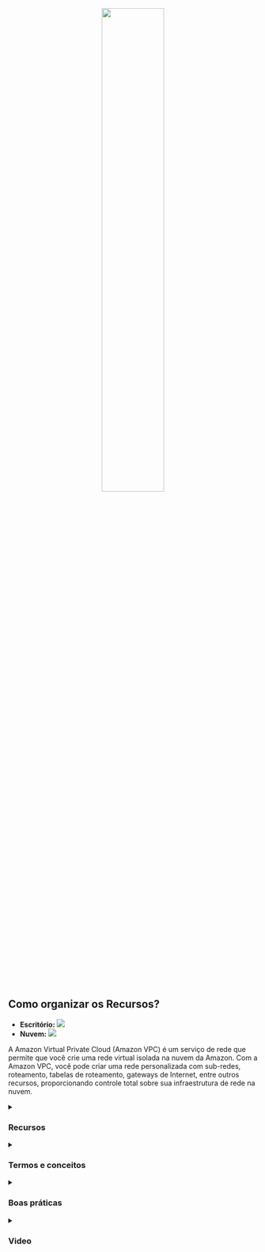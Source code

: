 <div align="center">
  <img src="https://miro.medium.com/v2/resize:fit:2570/1*YcNHxdrbPlV-lWjN_0Ek3g.png" width="50%">
</div>
<br/>

   <h2>Como organizar os Recursos?</h2>
<p>
  <ul>
   <li>
     <b>Escritório:</b>
       <img src="https://i.ytimg.com/vi/_x9gZt2Lw9Y/maxresdefault.jpg" /> 
   </li>
    <li>
     <b>Nuvem:</b>
       <img src="https://docs.aws.amazon.com/pt_br/AmazonRDS/latest/UserGuide/images/con-VPC-sec-grp.png" /> 
   </li>
  </ul>
</p>

<p>A Amazon Virtual Private Cloud (Amazon VPC) é um serviço de rede que permite que você crie uma rede virtual isolada na nuvem da Amazon. Com a Amazon VPC, você pode criar uma rede personalizada com sub-redes, roteamento, tabelas de roteamento, gateways de Internet, entre outros recursos, proporcionando controle total sobre sua infraestrutura de rede na nuvem.
</p>

<details><summary> <h3>Recursos</h3></summary>
<ul>
   <li>
     <b>Sub-rede privada:</b>
       <p>Imagine que existe uma instância EC2 no qual acessa o banco de dados, onde devolve alguma informação para outra instÂncia EC2, não faz sentido estar exposto na internet, logo está em uma sub-rede  privada.</p>
   </li>
    <li>
     <b>Sub-rede pública:</b>
       <p>A instância de sub-rede pública é conectada com a internet, pode receber tanto dados de entrada quanto de saída. É uma instância de um servidor HTTP que pode receber ou fazer requisições, normalmente feitas via Gateway</p>
        <img src="https://res.cloudinary.com/practicaldev/image/fetch/s--gLjFa2Xt--/c_limit%2Cf_auto%2Cfl_progressive%2Cq_auto%2Cw_800/https://dev-to-uploads.s3.amazonaws.com/uploads/articles/nti327hmr7a642l03njz.png" />
    </li>
    <li><b>Conectividade e Segurança:</b> 
        <ul>
          <li>
            <p>VPC permite estabelecer conexões VPN (Virtual Private Network) para conectar em sub-rede privada à sua infraestrutura na nuvem:</p>
        <img src="https://uploads-ssl.webflow.com/611b82111c177de53409c4b5/624465dfe2552c5f29e83625_iE6_z3bFB8uMSnfUz8R2uHqvlYh0E7_mAi7odxPszG5GeA4OXTwp6s8GYKf1N8AFS6OcYCDrHBpouNps1VohYqXTvlV_ZmLCG0xKogzjPjRTT8txNbOqv9oh64W-rqJJ2WqrQgG_.png" />
          </li>
           <li>
            <p>Caso seja necessário mais segurança e velocidade na interação dos recursos, sem ser pela internet em si, ou seja, uma conexão dedicada, com redes isoladas, é possível pela AWS Direct Connect:</p>
    <img src="https://www.w3schools.com/aws/images/directconnect.png" />
          </li>
        </ul>
    </li>
    <li><b>Listas de controle de acesso:</b><p>A nível de sub-rede, para que os dados trafeguem em uma VPC de forma segura, é bacana utilizar uma configuração que é chamado de Network ACLs (Access Control List). O Network ACL é uma lista de controle de acesso que age como um firewall a nível de sub-rede da VPC (Virtual Private Cloud):</p>
    <img src="https://docs.aws.amazon.com/images/vpc/latest/userguide/images/security-diagram_updated.png" />
    <p>
      O Network ACLs possui comportamento Stateless, logo não armazena estado, ele tem regras para entradas e saídas de dados. Por exemplo: entrou um pacote dados para um banco, foi verificado e dentro das configurações foi permitida tal entrada, mas isso não significa que a saída vai ser permitida, também será verificada dentro do que foi permitido (pode ser configurada).
    </p>
    </li>
    <li><b> Grupos de Segurança:</b><p>A nível de EC2, com recursos como grupos de segurança, o comportamento muda para Stateful, então tudo que pôde entrar, pode sair. Logo só será barrada a entrada, se passou, então a saída não será verificada. Essa é a configuração padrão (pode ser ajusta):</p>
    <img src="https://uploads-ssl.webflow.com/611b82111c177de53409c4b5/624465dfa8356e5ee15fe3ce_A0pF_xA7TfbCk8yMYt3AmKtVWL7f0_3yZvrYulgIxW_Gt4H6Q-vfqeqCnjrM03SktstA1IUZS-GmsM3xbumitDsTXSM-FI87Lb00dedOS_C1pTi7ZXd9q0kF4h8a4h4ytP94j4eN.png" />
    </li>
    <li><b>Personalização:</b> Você pode personalizar sua VPC definindo sub-redes, tabelas de roteamento, gateways de Internet e outros recursos de rede de acordo com suas necessidades.</li>
    <li><b>Elasticidade:</b> A Amazon VPC é altamente escalável, permitindo a adição de recursos de rede conforme sua infraestrutura cresce.</li>
</ul> 
</details>
<details><summary> <h3>Termos e conceitos</h3></summary>
<ul>
<li><b>Sub-redes:</b> As sub-redes na Amazon VPC são divisões lógicas de sua rede virtual, onde você pode executar recursos e aplicar configurações de segurança.</li>
<li><b>Tabelas de Roteamento:</b> As tabelas de roteamento na VPC determinam como o tráfego de rede é encaminhado entre sub-redes, gateways e outros recursos de rede.</li>
<li><b>Gateway de Internet:</b> Um Gateway de Internet permite que recursos em suas sub-redes acessem a Internet de forma controlada.</li>
<li><b>Grupos de Segurança:</b> Grupos de segurança são conjuntos de regras de firewall que controlam o tráfego de entrada e saída de recursos na VPC.</li>
<li><b>Network ACLs:</b> As listas de controle de acesso de rede são regras de segurança em nível de sub-rede que controlam o tráfego de rede entre sub-redes.</li>
<li><b>VPN (Virtual Private Network):</b> Uma VPN permite estabelecer uma conexão segura entre sua rede local e sua VPC na nuvem, estendendo sua infraestrutura de rede.</li>
</ul>
</details>
<details><summary> <h3>Boas práticas</h3></summary>
<ul>
  <li>Planejar cuidadosamente a estrutura de sua VPC, incluindo a definição de sub-redes e tabelas de roteamento para atender às necessidades de sua aplicação.</li>
  <li>Utilizar grupos de segurança para controlar o tráfego de rede de entrada e saída para recursos em sua VPC.</li>
  <li>Implementar listas de controle de acesso de rede (Network ACLs) para adicionar camadas adicionais de segurança em nível de sub-rede.</li>
  <li>Utilizar gateways de Internet somente quando necessário, e aplicar políticas de controle de acesso para garantir a segurança.</li>
  <li>Configurar conexões VPN seguras para conectar sua rede local à sua VPC, estendendo sua infraestrutura de rede de forma segura.</li>
  <li>Monitorar o tráfego de rede e configurar alertas para detectar atividades suspeitas ou problemas de desempenho.</li>
  <li>Manter uma documentação clara da configuração de sua VPC e seus recursos de rede para facilitar a gestão e solução de problemas.</li>
</ul>
</details>

<details><summary><h3>Video</h3></summary>  
<div align="center">
    <a href="https://www.youtube.com/watch?v=WMsADIgy4ms&t" target="_blank">
        <img width="640" height="360" src="https://i.ytimg.com/vi/WMsADIgy4ms/hq720.jpg?sqp=-oaymwEcCNAFEJQDSFXyq4qpAw4IARUAAIhCGAFwAcABBg==&rs=AOn4CLDOy7ru2eFrjPOCXaIThHDhjHpehA" alt="Watch Video" />
    </a>
  </div>
</details>
